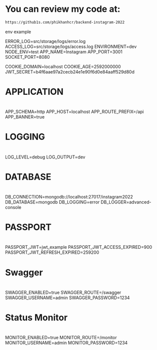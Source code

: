 # You can review my code at:
```bash
https://github1s.com/phikhanhcr/backend-instagram-2022
```

env example

ERROR_LOG=src/storage/logs/error.log
ACCESS_LOG=src/storage/logs/access.log
ENVIRONMENT=dev
NODE_ENV=test
APP_NAME=Instagram
APP_PORT=3001
SOCKET_PORT=8080



COOKIE_DOMAIN=localhost
COOKIE_AGE=2592000000
JWT_SECRET=b4f6aae97a2cecb24e1e90f6d0e84aaff529d80d

#
# APPLICATION
#
APP_SCHEMA=http
APP_HOST=localhost
APP_ROUTE_PREFIX=/api
APP_BANNER=true

#
# LOGGING
#
LOG_LEVEL=debug
LOG_OUTPUT=dev

#
# DATABASE
#
DB_CONNECTION=mongodb://localhost:27017/instagram2022
DB_DATABASE=mongodb
DB_LOGGING=error
DB_LOGGER=advanced-console

#
# PASSPORT
#
PASSPORT_JWT=jwt_example
PASSPORT_JWT_ACCESS_EXPIRED=900
PASSPORT_JWT_REFRESH_EXPIRED=259200

#
# Swagger
#
SWAGGER_ENABLED=true
SWAGGER_ROUTE=/swagger
SWAGGER_USERNAME=admin
SWAGGER_PASSWORD=1234

#
# Status Monitor
#
MONITOR_ENABLED=true
MONITOR_ROUTE=/monitor
MONITOR_USERNAME=admin
MONITOR_PASSWORD=1234
